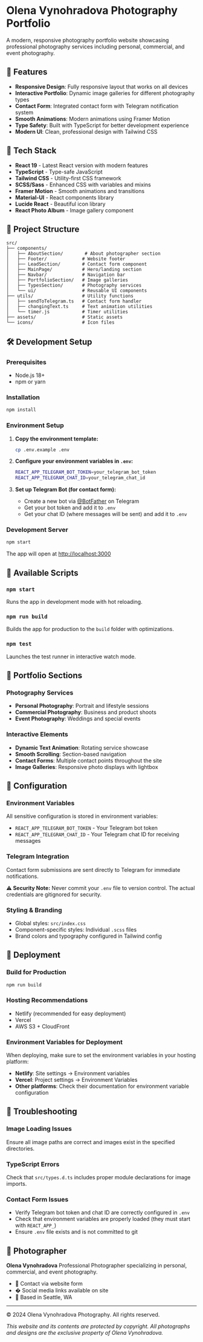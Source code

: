 # Olena Vynohradova Photography Portfolio

A modern, responsive photography portfolio website showcasing professional photography services including personal, commercial, and event photography.

## 🌟 Features

- **Responsive Design**: Fully responsive layout that works on all devices
- **Interactive Portfolio**: Dynamic image galleries for different photography types
- **Contact Form**: Integrated contact form with Telegram notification system
- **Smooth Animations**: Modern animations using Framer Motion
- **Type Safety**: Built with TypeScript for better development experience
- **Modern UI**: Clean, professional design with Tailwind CSS

## 🚀 Tech Stack

- **React 19** - Latest React version with modern features
- **TypeScript** - Type-safe JavaScript
- **Tailwind CSS** - Utility-first CSS framework  
- **SCSS/Sass** - Enhanced CSS with variables and mixins
- **Framer Motion** - Smooth animations and transitions
- **Material-UI** - React components library
- **Lucide React** - Beautiful icon library
- **React Photo Album** - Image gallery component

## 📁 Project Structure

```
src/
├── components/
│   ├── AboutSection/        # About photographer section
│   ├── Footer/             # Website footer
│   ├── LeadSection/        # Contact form component
│   ├── MainPage/           # Hero/landing section
│   ├── Navbar/             # Navigation bar
│   ├── PortfolioSection/   # Image galleries
│   ├── TypesSection/       # Photography services
│   └── ui/                 # Reusable UI components
├── utils/                  # Utility functions
│   ├── sendToTelegram.ts   # Contact form handler
│   ├── changingText.ts     # Text animation utilities
│   └── timer.js            # Timer utilities
├── assets/                 # Static assets
└── icons/                  # Icon files
```

## 🛠️ Development Setup

### Prerequisites
- Node.js 18+ 
- npm or yarn

### Installation
```bash
npm install
```

### Environment Setup
1. **Copy the environment template:**
   ```bash
   cp .env.example .env
   ```

2. **Configure your environment variables in `.env`:**
   ```bash
   REACT_APP_TELEGRAM_BOT_TOKEN=your_telegram_bot_token
   REACT_APP_TELEGRAM_CHAT_ID=your_telegram_chat_id
   ```

3. **Set up Telegram Bot (for contact form):**
   - Create a new bot via [@BotFather](https://t.me/botfather) on Telegram
   - Get your bot token and add it to `.env`
   - Get your chat ID (where messages will be sent) and add it to `.env`

### Development Server
```bash
npm start
```
The app will open at [http://localhost:3000](http://localhost:3000)

## 📜 Available Scripts

### `npm start`
Runs the app in development mode with hot reloading.

### `npm run build`
Builds the app for production to the `build` folder with optimizations.

### `npm test`
Launches the test runner in interactive watch mode.

## 🎨 Portfolio Sections

### Photography Services
- **Personal Photography**: Portrait and lifestyle sessions
- **Commercial Photography**: Business and product shoots
- **Event Photography**: Weddings and special events

### Interactive Elements
- **Dynamic Text Animation**: Rotating service showcase
- **Smooth Scrolling**: Section-based navigation
- **Contact Forms**: Multiple contact points throughout the site
- **Image Galleries**: Responsive photo displays with lightbox

## 🔧 Configuration

### Environment Variables
All sensitive configuration is stored in environment variables:

- `REACT_APP_TELEGRAM_BOT_TOKEN` - Your Telegram bot token
- `REACT_APP_TELEGRAM_CHAT_ID` - Your Telegram chat ID for receiving messages

### Telegram Integration
Contact form submissions are sent directly to Telegram for immediate notifications.

**⚠️ Security Note:** Never commit your `.env` file to version control. The actual credentials are gitignored for security.

### Styling & Branding
- Global styles: `src/index.css`
- Component-specific styles: Individual `.scss` files
- Brand colors and typography configured in Tailwind config

## 🚀 Deployment

### Build for Production
```bash
npm run build
```

### Hosting Recommendations
- Netlify (recommended for easy deployment)
- Vercel
- AWS S3 + CloudFront

### Environment Variables for Deployment
When deploying, make sure to set the environment variables in your hosting platform:
- **Netlify**: Site settings → Environment variables
- **Vercel**: Project settings → Environment Variables
- **Other platforms**: Check their documentation for environment variable configuration

## 🐛 Troubleshooting

### Image Loading Issues
Ensure all image paths are correct and images exist in the specified directories.

### TypeScript Errors
Check that `src/types.d.ts` includes proper module declarations for image imports.

### Contact Form Issues
- Verify Telegram bot token and chat ID are correctly configured in `.env`
- Check that environment variables are properly loaded (they must start with `REACT_APP_`)
- Ensure `.env` file exists and is not committed to git

## 👤 Photographer

**Olena Vynohradova**
Professional Photographer specializing in personal, commercial, and event photography.

- 📧 Contact via website form
- � Social media links available on site
- 📍 Based in Seattle, WA

---

© 2024 Olena Vynohradova Photography. All rights reserved.

*This website and its contents are protected by copyright. All photographs and designs are the exclusive property of Olena Vynohradova.*